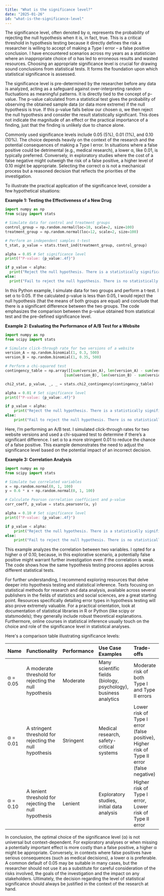 ```yaml
---
title: "What is the significance level?"
date: "2025-01-26"
id: "what-is-the-significance-level"
---
```


The significance level, often denoted by α, represents the probability of rejecting the null hypothesis when it is, in fact, true. This is a critical threshold in hypothesis testing because it directly defines the risk a researcher is willing to accept of making a Type I error – a false positive conclusion. I have encountered scenarios across my years as a statistician where an inappropriate choice of α has led to erroneous results and wasted resources. Choosing an appropriate significance level is crucial for drawing sound conclusions from statistical tests. It forms the foundation upon which statistical significance is assessed.

The significance level is pre-determined by the researcher before any data is analyzed, acting as a safeguard against over-interpreting random fluctuations as meaningful patterns. It is directly tied to the concept of p-value. The p-value calculated from a statistical test gives the probability of observing the obtained sample data (or data more extreme) if the null hypothesis is true. If this p-value falls below our chosen α, we then reject the null hypothesis and consider the result statistically significant. This does not indicate the magnitude of an effect or the practical importance of a finding, just that the finding is unlikely due to chance alone.

Commonly used significance levels include 0.05 (5%), 0.01 (1%), and 0.10 (10%). The choice depends heavily on the context of the research and the potential consequences of making a Type I error. In situations where a false positive could be detrimental (e.g., medical research), a lower α, like 0.01, is typically preferred. Conversely, in exploratory studies where the cost of a false negative might outweigh the risk of a false positive, a higher level of 0.10 might be appropriate. Selecting the correct α is not a mechanical process but a reasoned decision that reflects the priorities of the investigation.

To illustrate the practical application of the significance level, consider a few hypothetical situations:

**Example 1: Testing the Effectiveness of a New Drug**

```python
import numpy as np
from scipy import stats

# Simulate data for control and treatment groups
control_group = np.random.normal(loc=10, scale=2, size=100)
treatment_group = np.random.normal(loc=12, scale=2, size=100)

# Perform an independent samples t-test
t_stat, p_value = stats.ttest_ind(treatment_group, control_group)

alpha = 0.05 # Set significance level
print(f"P-value: {p_value:.4f}")

if p_value < alpha:
  print("Reject the null hypothesis. There is a statistically significant difference.")
else:
  print("Fail to reject the null hypothesis. There is no statistically significant difference.")

```
In this Python example, I simulate data for two groups and perform a t-test. I set α to 0.05. If the calculated p-value is less than 0.05, I would reject the null hypothesis (that the means of both groups are equal) and conclude that there is a significant difference between the two groups. The code emphasizes the comparison between the p-value obtained from statistical test and the pre-defined significance level.

**Example 2: Evaluating the Performance of A/B Test for a Website**

```python
import numpy as np
from scipy import stats

# Simulate click-through rate for two versions of a website
version_A = np.random.binomial(1, 0.3, 500)
version_B = np.random.binomial(1, 0.35, 500)

# Perform a chi-squared test
contingency_table = np.array([[sum(version_A), len(version_A) - sum(version_A)],
                           [sum(version_B), len(version_B) - sum(version_B)]])

chi2_stat, p_value, _, _ = stats.chi2_contingency(contingency_table)

alpha = 0.01 # Set significance level
print(f"P-value: {p_value:.4f}")

if p_value < alpha:
    print("Reject the null hypothesis. There is a statistically significant difference.")
else:
    print("Fail to reject the null hypothesis. There is no statistically significant difference.")

```

Here, I’m performing an A/B test. I simulated click-through rates for two website versions and used a chi-squared test to determine if there’s a significant difference. I set α to a more stringent 0.01 to reduce the chance of a false positive. This example demonstrates the need to adjust the significance level based on the potential impact of an incorrect decision.

**Example 3: Correlation Analysis**

```python
import numpy as np
from scipy import stats

# Simulate two correlated variables
x = np.random.normal(0, 1, 100)
y = 0.6 * x + np.random.normal(0, 1, 100)

# Calculate Pearson correlation coefficient and p-value
corr_coeff, p_value = stats.pearsonr(x, y)

alpha = 0.10 # Set significance level
print(f"P-value: {p_value:.4f}")

if p_value < alpha:
    print("Reject the null hypothesis. There is a statistically significant correlation.")
else:
    print("Fail to reject the null hypothesis. There is no statistically significant correlation.")

```

This example analyzes the correlation between two variables. I opted for a higher α of 0.10, because, in this explorative scenario, a potentially false positive might warrant further investigation even if the correlation is weak. The code shows how the same hypothesis testing process applies across different statistical tests.

For further understanding, I recommend exploring resources that delve deeper into hypothesis testing and statistical inference. Texts focusing on statistical methods for research and data analysis, available across several publishers in the fields of statistics and social sciences, are a great starting point. Resources specifically detailing error types in hypothesis testing will also prove extremely valuable. For a practical orientation, look at documentation of statistical libraries in R or Python (like scipy or statsmodels); they generally include robust theoretical explanations. Furthermore, online courses in statistical inference usually touch on the choice and role of the significance level in statistical analyses.

Here's a comparison table illustrating significance levels:

| Name   | Functionality                                                    | Performance   | Use Case Examples                                                                  | Trade-offs                                                              |
| :----- | :--------------------------------------------------------------- | :------------ | :--------------------------------------------------------------------------------- | :------------------------------------------------------------------------ |
| α = 0.05 | A moderate threshold for rejecting the null hypothesis          |  Moderate       |  Many scientific fields (biology, psychology), business analytics                  |  Moderate risk of both Type I and Type II errors                          |
| α = 0.01 | A stringent threshold for rejecting the null hypothesis          |   Stringent      |  Medical research, safety-critical systems                                       |  Lower risk of Type I error (false positive), Higher risk of Type II error (false negative) |
| α = 0.10 | A lenient threshold for rejecting the null hypothesis |  Lenient     |  Exploratory studies, initial data analysis                                     |  Higher risk of Type I error, Lower risk of Type II error                        |

In conclusion, the optimal choice of the significance level (α) is not universal but context-dependent. For exploratory analyses or when missing a potentially important effect is more costly than a false positive, a higher α might be appropriate. Conversely, in contexts where false positives have serious consequences (such as medical decisions), a lower α is preferable. A common default of 0.05 may be suitable in many cases, but the researcher should not use it as a substitute for careful consideration of the risks involved, the goals of the investigation and the impact on any stakeholders. Ultimately, the decision regarding the level of statistical significance should always be justified in the context of the research at hand.
